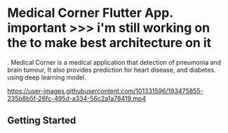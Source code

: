 # Medical Corner Flutter App.  important >>> i'm still working on the to make best architecture on it
.
Medical Corner is a medical application that detection of pneumonia and brain tumour, 
It also provides prediction for heart disease, and diabetes. using deep learning model.
 

https://user-images.githubusercontent.com/101331596/193475855-235b8b5f-26fc-495d-a334-56c2a1a78419.mp4


## Getting Started 

